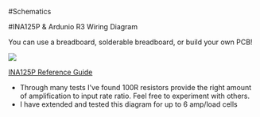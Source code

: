 #Schematics

#INA125P & Ardunio R3 Wiring Diagram

You can use a breadboard, solderable breadboard, or build your own PCB!

<img src="wiringDiagram.png" align="middle">

[INA125P Reference Guide](http://www.ti.com/lit/ds/symlink/ina125.pdf)

* Through many tests I've found 100R resistors provide the right amount of amplification to input rate ratio. Feel free to experiment with others.
* I have extended and tested this diagram for up to 6 amp/load cells